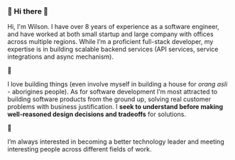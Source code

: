 ### :space_invader: Hi there 👋

Hi, I'm Wilson. I have over 8 years of experience as a software engineer, and have worked at both small startup and large company with offices across multiple regions. While I’m a proficient full-stack developer, my expertise is in building scalable backend services (API services, service integrations and async mechanism).

:rocket:

I love building things (even involve myself in building a house for _orang asli_ - aborigines people). As for software development I’m most attracted to building software products from the ground up, solving real customer problems with business justification. I __seek to understand before making well-reasoned design decisions and tradeoffs__ for solutions.

:rocket:

I’m always interested in becoming a better technology leader and meeting interesting people across different fields of work.
<!--
**wilsoncode/wilsoncode** is a ✨ _special_ ✨ repository because its `README.md` (this file) appears on your GitHub profile.

Here are some ideas to get you started:

- 🔭 I’m currently working on ...
- 🌱 I’m currently learning ...
- 👯 I’m looking to collaborate on ...
- 🤔 I’m looking for help with ...
- 💬 Ask me about ...
- 📫 How to reach me: ...
- 😄 Pronouns: ...
- ⚡ Fun fact: ...
-->
